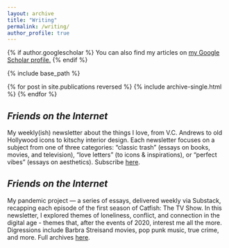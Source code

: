 ```yaml
---
layout: archive
title: "Writing"
permalink: /writing/
author_profile: true
---
```


{% if author.googlescholar %}
  You can also find my articles on <u><a href="{{author.googlescholar}}">my Google Scholar profile</a>.</u>
{% endif %}

{% include base_path %}

{% for post in site.publications reversed %}
  {% include archive-single.html %}
{% endfor %}

## _Friends on the Internet_

My weekly(ish) newsletter about the things I love, from V.C. Andrews to old Hollywood icons to kitschy interior design. Each newsletter focuses on a subject from one of three categories: “classic trash” (essays on books, movies, and television), “love letters” (to icons & inspirations), or “perfect vibes” (essays on aesthetics). Subscribe [here](https://caffeinehannah.substack.com/). 

## _Friends on the Internet_

My pandemic project — a series of essays, delivered weekly via Substack, recapping each episode of the first season of Catfish: The TV Show. In this newsletter, I explored themes of loneliness, conflict, and connection in the digital age - themes that, after the events of 2020, interest me all the more. Digressions include Barbra Streisand movies, pop punk music, true crime, and more. Full archives [here](https://friendsontheinternet.substack.com/). 